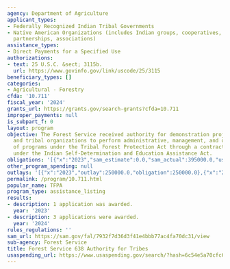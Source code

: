 ```yaml
---
agency: Department of Agriculture
applicant_types:
- Federally Recognized Indian Tribal Governments
- Native American Organizations (includes Indian groups, cooperatives, corporations,
  partnerships, associations)
assistance_types:
- Direct Payments for a Specified Use
authorizations:
- text: 25 U.S.C. &sect; 3115b.
  url: https://www.govinfo.gov/link/uscode/25/3115
beneficiary_types: []
categories:
- Agricultural - Forestry
cfda: '10.711'
fiscal_year: '2024'
grants_url: https://grants.gov/search-grants?cfda=10.711
improper_payments: null
is_subpart_f: 0
layout: program
objective: The Forest Service received authority for demonstration projects with tribes
  and tribal organizations to perform administrative, management, and other functions
  of programs under the Tribal Forest Protection Act through a contract or agreement
  under the Indian Self-Determination and Education Assistance Act.
obligations: '[{"x":"2023","sam_estimate":0.0,"sam_actual":395000.0,"usa_spending_actual":358500.0},{"x":"2024","sam_estimate":0.0,"sam_actual":434906.0,"usa_spending_actual":434906.0},{"x":"2025","sam_estimate":0.0,"sam_actual":450000.0,"usa_spending_actual":0.0}]'
other_program_spending: null
outlays: '[{"x":"2023","outlay":250000.0,"obligation":250000.0},{"x":"2024","outlay":139013.53,"obligation":434906.0},{"x":"2025","outlay":0.0,"obligation":0.0}]'
permalink: /program/10.711.html
popular_name: TFPA
program_type: assistance_listing
results:
- description: 1 application was awarded.
  year: '2023'
- description: 3 applications were awarded.
  year: '2024'
rules_regulations: ''
sam_url: https://sam.gov/fal/7932f7d36d3f41e4bbb77ac4fa70dc31/view
sub-agency: Forest Service
title: Forest Service 638 Authority for Tribes
usaspending_url: https://www.usaspending.gov/search/?hash=6c54e5a70cfc6a2a56eb92f590b4e1f8
---
```


